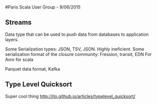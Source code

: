 #Paris Scala User Group - 9/06/2015

## Streams
Data type that can be used to push data from databases to application layers.

Some Serialization types: JSON, TSV, JSON. Highly ineficient.
Some serialization format of the closure community: Fression, transit, EDN
For Avro for scala

Parquet data format, Kafka

## Type Level Quicksort

Super cool thing http://jto.github.io/articles/typelevel_quicksort/